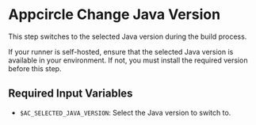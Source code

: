 # Appcircle Change Java Version

This step switches to the selected Java version during the build process. 

If your runner is self-hosted, ensure that the selected Java version is available in your environment. If not, you must install the required version before this step.

## Required Input Variables

- `$AC_SELECTED_JAVA_VERSION`: Select the Java version to switch to.
